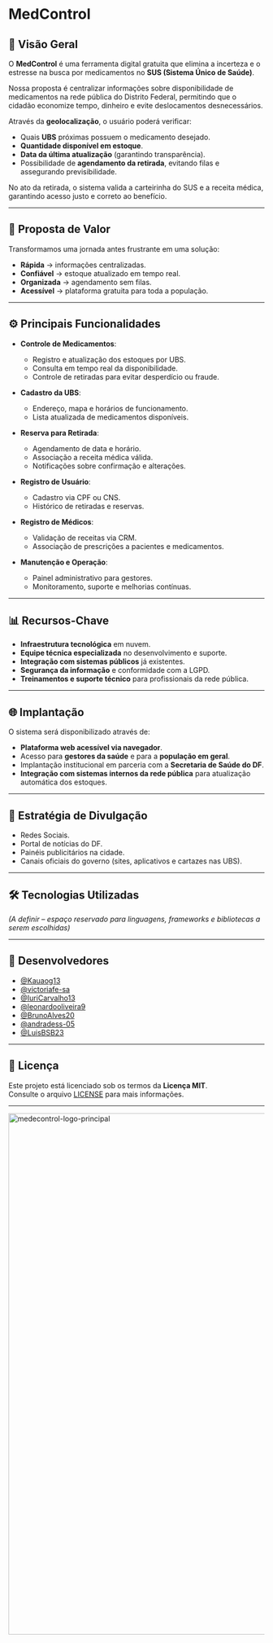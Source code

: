 # MedControl  

## 📌 Visão Geral  
O **MedControl** é uma ferramenta digital gratuita que elimina a incerteza e o estresse na busca por medicamentos no **SUS (Sistema Único de Saúde)**.  

Nossa proposta é centralizar informações sobre disponibilidade de medicamentos na rede pública do Distrito Federal, permitindo que o cidadão economize tempo, dinheiro e evite deslocamentos desnecessários.  

Através da **geolocalização**, o usuário poderá verificar:  
- Quais **UBS** próximas possuem o medicamento desejado.  
- **Quantidade disponível em estoque**.  
- **Data da última atualização** (garantindo transparência).  
- Possibilidade de **agendamento da retirada**, evitando filas e assegurando previsibilidade.  

No ato da retirada, o sistema valida a carteirinha do SUS e a receita médica, garantindo acesso justo e correto ao benefício.  

---

## 🚀 Proposta de Valor  
Transformamos uma jornada antes frustrante em uma solução:  
- **Rápida** → informações centralizadas.  
- **Confiável** → estoque atualizado em tempo real.  
- **Organizada** → agendamento sem filas.  
- **Acessível** → plataforma gratuita para toda a população.  

---

## ⚙️ Principais Funcionalidades  
- **Controle de Medicamentos**:  
  - Registro e atualização dos estoques por UBS.  
  - Consulta em tempo real da disponibilidade.  
  - Controle de retiradas para evitar desperdício ou fraude.  

- **Cadastro da UBS**:  
  - Endereço, mapa e horários de funcionamento.  
  - Lista atualizada de medicamentos disponíveis.  

- **Reserva para Retirada**:  
  - Agendamento de data e horário.  
  - Associação a receita médica válida.  
  - Notificações sobre confirmação e alterações.  

- **Registro de Usuário**:  
  - Cadastro via CPF ou CNS.  
  - Histórico de retiradas e reservas.  

- **Registro de Médicos**:  
  - Validação de receitas via CRM.  
  - Associação de prescrições a pacientes e medicamentos.  

- **Manutenção e Operação**:  
  - Painel administrativo para gestores.  
  - Monitoramento, suporte e melhorias contínuas.  

---

## 📊 Recursos-Chave  
- **Infraestrutura tecnológica** em nuvem.  
- **Equipe técnica especializada** no desenvolvimento e suporte.  
- **Integração com sistemas públicos** já existentes.  
- **Segurança da informação** e conformidade com a LGPD.  
- **Treinamentos e suporte técnico** para profissionais da rede pública.  

---

## 🌐 Implantação  
O sistema será disponibilizado através de:  
- **Plataforma web acessível via navegador**.  
- Acesso para **gestores da saúde** e para a **população em geral**.  
- Implantação institucional em parceria com a **Secretaria de Saúde do DF**.  
- **Integração com sistemas internos da rede pública** para atualização automática dos estoques.  

---

## 📢 Estratégia de Divulgação
- Redes Sociais.
- Portal de notícias do DF.  
- Painéis publicitários na cidade.  
- Canais oficiais do governo (sites, aplicativos e cartazes nas UBS).  

---

## 🛠️ Tecnologias Utilizadas  
*(A definir – espaço reservado para linguagens, frameworks e bibliotecas a serem escolhidas)*  

---

## 👥 Desenvolvedores  
- [@Kauaog13](https://github.com/Kauaog13)
- [@victoriafe-sa](https://github.com/victoriafe-sa)
- [@IuriCarvalho13](https://github.com/IuriCarvalho13)
- [@leonardooliveira9](https://github.com/leonardooliveira9)
- [@BrunoAlves20](https://github.com/BrunoAlves20)
- [@andradess-05](https://github.com/andradess-05)
- [@LuisBSB23](https://github.com/LuisBSB23)  

---

## 📜 Licença  
Este projeto está licenciado sob os termos da **Licença MIT**.  
Consulte o arquivo [LICENSE](LICENSE) para mais informações.  

---

<img width="1536" height="1024" alt="medecontrol-logo-principal" src="https://github.com/user-attachments/assets/fdbcf269-9cc4-431a-8d3f-7ee03d70d70a" />
